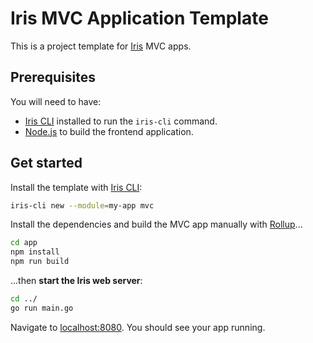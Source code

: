 # Iris MVC Application Template

This is a project template for [Iris](https://iris-go.com) MVC apps.

## Prerequisites

You will need to have:

- [Iris CLI](https://github.com/kataras/iris-cli) installed to run the `iris-cli` command.
- [Node.js](https://nodejs.org) to build the frontend application.

## Get started

Install the template with [Iris CLI](https://github.com/kataras/iris-cli):

```sh
iris-cli new --module=my-app mvc
```

Install the dependencies and build the MVC app manually with [Rollup](https://rollupjs.org)...

```sh
cd app
npm install
npm run build
```

...then **start the Iris web server**:

```sh
cd ../
go run main.go
```

Navigate to [localhost:8080](http://localhost:8080). You should see your app running.
